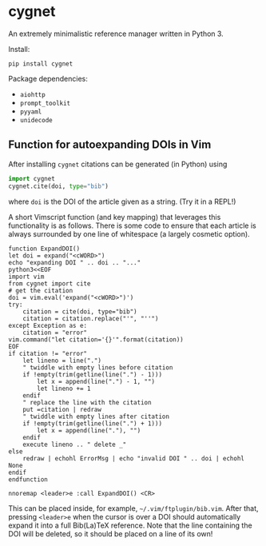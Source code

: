 # cygnet

An extremely minimalistic reference manager written in Python 3.

Install:

    pip install cygnet

Package dependencies:
 - `aiohttp`
 - `prompt_toolkit`
 - `pyyaml`
 - `unidecode`

## Function for autoexpanding DOIs in Vim

After installing `cygnet` citations can be generated (in Python) using

```python
import cygnet
cygnet.cite(doi, type="bib")
```

where `doi` is the DOI of the article given as a string. (Try it in a REPL!)

A short Vimscript function (and key mapping) that leverages this functionality is as follows.
There is some code to ensure that each article is always surrounded by one line of whitespace (a largely cosmetic option).

```vim
function ExpandDOI()
let doi = expand("<cWORD>")
echo "expanding DOI " .. doi .. "..."
python3<<EOF
import vim
from cygnet import cite
# get the citation
doi = vim.eval('expand("<cWORD>")')
try:
    citation = cite(doi, type="bib")
    citation = citation.replace("'", "''")
except Exception as e:
    citation = "error"
vim.command("let citation='{}'".format(citation))
EOF
if citation != "error"
    let lineno = line(".")
    " twiddle with empty lines before citation
    if !empty(trim(getline(line(".") - 1)))
        let x = append(line(".") - 1, "")
        let lineno += 1
    endif
    " replace the line with the citation
    put =citation | redraw
    " twiddle with empty lines after citation
    if !empty(trim(getline(line(".") + 1)))
        let x = append(line("."), "")
    endif
    execute lineno .. " delete _"
else
    redraw | echohl ErrorMsg | echo "invalid DOI " .. doi | echohl None
endif
endfunction

nnoremap <leader>e :call ExpandDOI() <CR>
```

This can be placed inside, for example, `~/.vim/ftplugin/bib.vim`.
After that, pressing `<leader>e` when the cursor is over a DOI should automatically expand it into a full Bib(La)TeX reference.
Note that the line containing the DOI will be deleted, so it should be placed on a line of its own!

